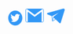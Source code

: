<svg width="29" height="31" viewBox="0 0 29 31" fill="none" xmlns="http://www.w3.org/2000/svg">
<path d="M14.3699 0.861328C6.43338 0.861328 0 7.59068 0 15.8896C0 24.1884 6.43338 30.9163 14.3699 30.9163C22.3063 30.9163 28.7397 24.1869 28.7397 15.8896C28.7397 7.5922 22.3063 0.861328 14.3699 0.861328ZM23.6226 9.70567L21.9385 11.8328C21.9499 12.0349 21.9543 12.2385 21.9543 12.4406C21.9543 18.7399 17.0197 23.8451 10.9326 23.8451C9.18668 23.8484 7.46427 23.4196 5.90314 22.5931C5.873 22.5765 5.8485 22.5504 5.83303 22.5184C5.81755 22.4864 5.81187 22.4501 5.81676 22.4146C5.82166 22.379 5.83689 22.3459 5.86034 22.3199C5.8838 22.2939 5.91432 22.2763 5.94768 22.2695C7.36415 21.9962 8.71666 21.4337 9.92957 20.6133C8.64195 20.0031 7.53318 19.038 6.71934 17.8192C6.70104 17.7921 6.69056 17.7601 6.68917 17.7268C6.68778 17.6936 6.69555 17.6607 6.71153 17.632C6.72751 17.6034 6.75102 17.5803 6.77919 17.5655C6.80736 17.5507 6.83899 17.5449 6.87023 17.5487C7.24794 17.5954 7.62806 17.6167 8.00832 17.6125C6.94239 16.8399 6.07996 15.7931 5.50222 14.5707C5.33742 14.2157 5.19952 13.8473 5.0898 13.4692C5.08011 13.4365 5.07987 13.4015 5.08911 13.3687C5.09836 13.3359 5.11667 13.3068 5.14169 13.2851C5.16672 13.2633 5.19731 13.25 5.22954 13.2468C5.26178 13.2436 5.29418 13.2507 5.32259 13.2671L5.44043 13.3324C6.07651 13.6834 6.75265 13.9464 7.45221 14.1149C6.70238 13.2949 6.13446 12.3088 5.78961 11.2281C5.47327 10.2276 5.36399 9.16694 5.46917 8.11791C5.48641 8.0784 5.50365 8.04042 5.52233 8.00244C5.53489 7.97612 5.5536 7.95363 5.57667 7.93709C5.59975 7.92056 5.62644 7.91052 5.65421 7.90794C5.68198 7.90535 5.70991 7.9103 5.73537 7.92232C5.76082 7.93433 5.78295 7.95302 5.79967 7.97661C6.10346 8.40331 6.43628 8.806 6.7955 9.18148C8.73876 11.2406 11.3363 12.4628 14.0839 12.6107C14.0059 12.3312 13.9624 12.0421 13.9546 11.7508C13.9186 10.2921 14.8067 9.30911 15.1042 8.98852C15.8421 8.19495 16.8244 7.70713 17.8732 7.61347C17.9882 7.60132 18.1017 7.59676 18.2095 7.59676C18.4281 7.59265 18.6467 7.60636 18.8633 7.63778C19.0807 7.66865 19.2951 7.71948 19.5042 7.78972C20.1735 8.01943 20.7743 8.43006 21.2473 8.98092C21.9846 8.98217 22.6929 8.67653 23.2188 8.13006C23.2454 8.10388 23.2795 8.08778 23.3157 8.08432C23.3519 8.08085 23.3881 8.09021 23.4187 8.11092C23.4493 8.13162 23.4726 8.16251 23.4848 8.19871C23.497 8.23491 23.4974 8.27436 23.4861 8.31087C23.329 8.82904 23.0206 9.2812 22.6052 9.60235L23.4674 9.42762C23.5 9.42198 23.5334 9.42688 23.5633 9.44167C23.5932 9.45647 23.6182 9.48046 23.6349 9.51052C23.6517 9.54058 23.6595 9.57529 23.6573 9.61011C23.6551 9.64493 23.643 9.67824 23.6226 9.70567Z" fill="#3197F6"/>
</svg>


<svg width="40" height="40" viewBox="0 0 40 40" fill="none" xmlns="http://www.w3.org/2000/svg">
<path d="M34.3891 13.2831V33.055H7.35742V13.2324L20.8724 23.1817L34.3891 13.2831Z" fill="#3197F6" stroke="#3197F6" stroke-miterlimit="10"/>
<path d="M38.8544 8.81436V30.7329C38.852 31.3481 38.6066 31.9373 38.1716 32.3723C37.7366 32.8073 37.1473 33.0527 36.5322 33.0551H34.3892V13.2831L20.8725 23.1818L7.35754 13.227V33.0551H4.97745C4.3623 33.0527 3.77303 32.8073 3.33805 32.3723C2.90308 31.9373 2.65766 31.3481 2.65527 30.7329V8.81436C2.65766 8.19922 2.90308 7.60995 3.33805 7.17497C3.77303 6.73999 4.3623 6.49457 4.97745 6.49219H5.86432L20.8725 17.5329L35.9566 6.49219H36.5322C37.1473 6.49457 37.7366 6.73999 38.1716 7.17497C38.6066 7.60995 38.852 8.19922 38.8544 8.81436Z" stroke="#3197F6" stroke-miterlimit="10"/>
<path d="M35.9195 6.49219L20.8353 17.5402L5.82715 6.49219H35.9195Z" fill="#3197F6"/>
<path d="M35.9195 6.49219L36.2149 6.89557L35.9195 5.99219V6.49219ZM20.8353 17.5402L20.5389 17.9428L20.8345 18.1605L21.1307 17.9435L20.8353 17.5402ZM5.82715 6.49219V5.99219L5.53073 6.89485L5.82715 6.49219ZM35.624 6.08881L20.5398 17.1368L21.1307 17.9435L36.2149 6.89557L35.624 6.08881ZM21.1317 17.1375L6.12356 6.08952L5.53073 6.89485L20.5389 17.9428L21.1317 17.1375ZM5.82715 6.99219H35.9195V5.99219H5.82715V6.99219Z" fill="#3197F6"/>
</svg>



<svg width="40" height="39" viewBox="0 0 40 39" fill="none" xmlns="http://www.w3.org/2000/svg">
<path d="M37.581 7.53355L29.414 33.5718C29.3685 33.7169 29.287 33.8481 29.1769 33.9531C29.0669 34.0581 28.9321 34.1334 28.785 34.172C28.6379 34.2106 28.4834 34.2113 28.336 34.1739C28.1886 34.1365 28.0531 34.0623 27.9422 33.9583L19.6357 26.1935L15.4657 22.2953C15.434 22.266 15.409 22.23 15.3925 22.19C15.3761 22.15 15.3686 22.1068 15.3707 22.0636C15.3727 22.0204 15.3841 21.9781 15.4042 21.9398C15.4243 21.9015 15.4525 21.868 15.4869 21.8418L30.7816 10.0765L12.1552 19.5353C12.0993 19.5618 12.0398 19.5796 11.9787 19.5883C11.8727 19.6026 11.7647 19.5879 11.6663 19.5459L2.92398 15.8824C2.75199 15.8098 2.60683 15.6855 2.50862 15.5267C2.41041 15.3679 2.36401 15.1825 2.37583 14.9962C2.38766 14.8099 2.45713 14.6319 2.57463 14.4868C2.69213 14.3417 2.85184 14.2368 3.03163 14.1865L35.391 5.26414C35.7023 5.17808 36.0309 5.17757 36.3424 5.26267C36.6539 5.34777 36.9366 5.51533 37.1608 5.74767C37.385 5.98002 37.5424 6.26855 37.6164 6.58286C37.6903 6.89716 37.6781 7.2256 37.581 7.53355Z" fill="#3197F6" stroke="#3197F6" stroke-miterlimit="10"/>
<path d="M15.3906 21.9729L13.2578 29.8941" stroke="#3197F6" stroke-linecap="round" stroke-linejoin="round"/>
<path d="M15.4656 22.2952L19.6356 26.1917L13.932 29.9099C13.8313 29.9758 13.7129 30.0096 13.5925 30.0068C13.4721 30.0039 13.3555 29.9646 13.2579 29.8941C13.188 29.8457 13.1297 29.7825 13.087 29.709C13.0443 29.6355 13.0183 29.5535 13.0109 29.4688L11.9785 19.5882C12.0397 19.5795 12.0992 19.5617 12.155 19.5352L30.7815 10.0764L15.4868 21.8417C15.4524 21.868 15.4241 21.9014 15.404 21.9397C15.384 21.9781 15.3725 22.0203 15.3705 22.0635C15.3685 22.1068 15.3759 22.1499 15.3924 22.1899C15.4088 22.23 15.4338 22.2659 15.4656 22.2952Z" stroke="#3197F6" stroke-linecap="round" stroke-linejoin="round"/>
</svg>
